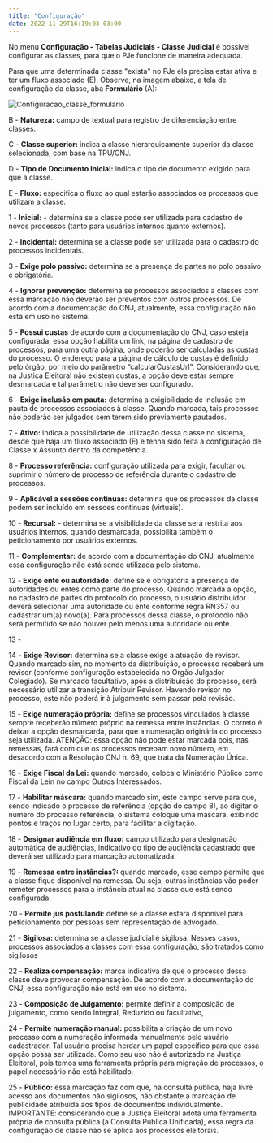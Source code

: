 ```yaml
---
title: "Configuração"
date: 2022-11-29T16:19:03-03:00
---
```


No menu **Configuração - Tabelas Judiciais - Classe Judicial** é possível configurar as classes, para que o PJe funcione de maneira adequada.

Para que uma determinada classe "exista" no PJe ela precisa estar ativa e ter um fluxo associado (E). Observe, na imagem abaixo, a tela de configuração da classe, aba **Formulário** (A):

![Configuracao_classe_formulario](/imagens/Configuracao_classe_formulario.jpg)


B - **Natureza:** campo de textual para registro de diferenciação entre classes.

C - **Classe superior:** indica a classe hierarquicamente superior da classe selecionada, com base na TPU/CNJ.

D - **Tipo de Documento Inicial:** indica o tipo de documento exigido para que a classe.

E - **Fluxo:** especifica o fluxo ao qual estarão associados os processos que utilizam a classe. 

1 - **Inicial:** - determina se a classe pode ser utilizada para cadastro de novos processos (tanto para usuários internos quanto externos).

2 - **Incidental:** determina se a classe pode ser utilizada para o cadastro do processos incidentais.

3 - **Exige polo passivo:** determina se a presença de partes no polo passivo é obrigatória.

4 - **Ignorar prevenção:** determina se processos associados a classes com essa marcação não deverão ser preventos com outros processos. De acordo com a documentação do CNJ, atualmente, essa configuração não está em uso no sistema.

5 - **Possui custas** de acordo com a documentação do CNJ, caso esteja configurada, essa opção habilita um link, na página de cadastro de processos, para uma outra página, onde poderão ser calculadas as custas do processo. O endereço para a página de cálculo de custas é definido pelo órgão, por meio do parâmetro “calcularCustasUrl”. Considerando que, na Justiça Eleitoral não existem custas, a opção deve estar sempre desmarcada e tal parâmetro não deve ser configurado.

6 - **Exige inclusão em pauta:** determina a exigibilidade de inclusão em pauta de processos associados à classe. Quando marcada, tais processos não poderão ser julgados sem terem sido previamente pautados.

7 - **Ativo:** indica a possibilidade de utilização dessa classe no sistema, desde que haja um fluxo associado (E) e tenha sido feita a configuração de Classe x Assunto dentro da competência.

8 - **Processo referência:** configuração utilizada para exigir, facultar ou suprimir o número de processo de referência durante o cadastro de processos.

9 - **Aplicável a sessões contínuas:** determina que os processos da classe podem ser incluído em sessoes continuas (virtuais).

10 - **Recursal:** - determina se a visibilidade da classe será restrita aos usuários internos, quando desmarcada, possibilita também o peticionamento por usuários externos.

11 - **Complementar:** de acordo com a documentação do CNJ, atualmente essa configuração não está sendo utilizada pelo sistema.

12 - **Exige ente ou autoridade:** define se é obrigatória a presença de autoridades ou entes como parte do processo. Quando marcada a opção, no cadastro de partes do protocolo do processo, o usuário distribuidor deverá selecionar uma autoridade ou ente conforme regra RN357 ou cadastrar um(a) novo(a). Para processos dessa classe, o protocolo não será permitido se não houver pelo menos uma autoridade ou ente.

13 - 

14 - **Exige Revisor:** determina se a classe exige a atuação de revisor. Quando marcado sim, no momento da distribuição, o processo receberá um revisor (conforme configuração estabelecida no Orgão Julgador Colegiado). Se marcado facultativo, após a distribuição do processo, será necessário utilizar a transição Atribuir Revisor. Havendo revisor no processo, este não poderá ir à julgamento sem passar pela revisão.

15 - **Exige numeração própria:** define se processos vinculados à classe sempre receberão número próprio na remessa entre instâncias. O correto é deixar a opção desmarcarda, para que a numeração originária do processo seja utilizada. ATENÇÃO: essa opção não pode estar marcada pois, nas remessas, fará com que os processos recebam novo número, em desacordo com a Resolução CNJ n. 69, que trata da Numeração Única.

16 - **Exige Fiscal da Lei:** quando marcado, coloca o Ministério Público como Fiscal da Lein no campo Outros Interessados.

17 - **Habilitar máscara:** quando marcado sim, este campo serve para que, sendo indicado o processo de referência (opção do campo 8), ao digitar o número do processo referência, o sistema coloque uma máscara, exibindo pontos e traços no lugar certo, para facilitar a digitação.

18 - **Designar audiência em fluxo:** campo utilizado para designação automática de audiências, indicativo do tipo de audiência cadastrado que deverá ser utilizado para marcação automatizada.

19 - **Remessa entre instâncias?:** quando marcado, esse campo permite que a classe fique disponível na remessa. Ou seja, outras instâncias vão poder remeter processos para a instância atual na classe que está sendo configurada.

20 - **Permite jus postulandi:** define se a classe estará disponível para peticionamento por pessoas sem representação de advogado.

21 - **Sigilosa:** determina se a classe judicial é sigilosa. Nesses casos, processos associados a classes com essa configuração, são tratados como sigilosos

22 - **Realiza compensação:** marca indicativa de que o processo dessa classe deve provocar compensação. De acordo com a documentação do CNJ, essa configuração não está em uso no sistema.

23 - **Composição de Julgamento:** permite definir a composição de julgamento, como sendo Integral, Reduzido ou facultativo, 

24 - **Permite numeração manual:** possibilita a criação de um novo processo com a numeração informada manualmente pelo usuário cadastrador. Tal usuário precisa herdar um papel específico para que essa opção possa ser utilizada. Como seu uso não é autorizado na Justiça Eleitoral, pois temos uma ferramenta própria para migração de processos, o papel necessário não está habilitado.

25 - **Público:** essa marcação faz com que, na consulta pública, haja livre acesso aos documentos não sigilosos, não obstante a marcação de publicidade atribuída aos tipos de documentos individualmente. IMPORTANTE: considerando que a Justiça Eleitoral adota uma ferramenta própria de consulta pública (a Consulta Pública Unificada), essa regra da configuração de classe não se aplica aos processos eleitorais. 
